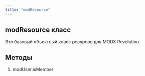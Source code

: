 ```yaml
---
title: "modResource"
---
```


## modResource класс

Это базовый объектный класс ресурсов для MODX Revolution.

## Методы

1. modUser.isMember
